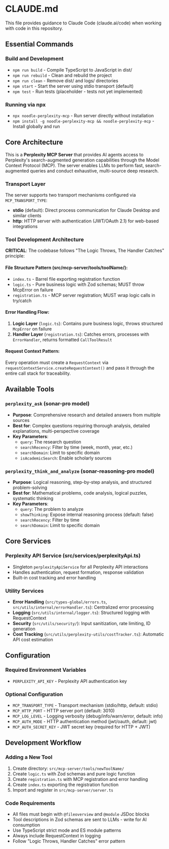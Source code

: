 # CLAUDE.md

This file provides guidance to Claude Code (claude.ai/code) when working with code in this repository.

## Essential Commands

### Build and Development
- `npm run build` - Compile TypeScript to JavaScript in dist/
- `npm run rebuild` - Clean and rebuild the project
- `npm run clean` - Remove dist/ and logs/ directories
- `npm start` - Start the server using stdio transport (default)
- `npm test` - Run tests (placeholder - tests not yet implemented)

### Running via npx
- `npx noodle-perplexity-mcp` - Run server directly without installation
- `npm install -g noodle-perplexity-mcp && noodle-perplexity-mcp` - Install globally and run

## Core Architecture

This is a **Perplexity MCP Server** that provides AI agents access to Perplexity's search-augmented generation capabilities through the Model Context Protocol (MCP). The server enables LLMs to perform fast, search-augmented queries and conduct exhaustive, multi-source deep research.

### Transport Layer
The server supports two transport mechanisms configured via `MCP_TRANSPORT_TYPE`:
- **stdio** (default): Direct process communication for Claude Desktop and similar clients
- **http**: HTTP server with authentication (JWT/OAuth 2.1) for web-based integrations

### Tool Development Architecture

**CRITICAL**: The codebase follows "The Logic Throws, The Handler Catches" principle:

#### File Structure Pattern (src/mcp-server/tools/toolName/):
- `index.ts` - Barrel file exporting registration function
- `logic.ts` - Pure business logic with Zod schemas; MUST throw McpError on failure
- `registration.ts` - MCP server registration; MUST wrap logic calls in try/catch

#### Error Handling Flow:
1. **Logic Layer** (`logic.ts`): Contains pure business logic, throws structured `McpError` on failure
2. **Handler Layer** (`registration.ts`): Catches errors, processes with `ErrorHandler`, returns formatted `CallToolResult`

#### Request Context Pattern:
Every operation must create a `RequestContext` via `requestContextService.createRequestContext()` and pass it through the entire call stack for traceability.

## Available Tools

### `perplexity_ask` (sonar-pro model)
- **Purpose**: Comprehensive research and detailed answers from multiple sources
- **Best for**: Complex questions requiring thorough analysis, detailed explanations, multi-perspective coverage
- **Key Parameters**:
  - `query`: The research question
  - `searchRecency`: Filter by time (week, month, year, etc.)
  - `searchDomain`: Limit to specific domain
  - `isAcademicSearch`: Enable scholarly sources

### `perplexity_think_and_analyze` (sonar-reasoning-pro model)
- **Purpose**: Logical reasoning, step-by-step analysis, and structured problem-solving
- **Best for**: Mathematical problems, code analysis, logical puzzles, systematic thinking
- **Key Parameters**:
  - `query`: The problem to analyze
  - `showThinking`: Expose internal reasoning process (default: false)
  - `searchRecency`: Filter by time
  - `searchDomain`: Limit to specific domain

## Core Services

### Perplexity API Service (src/services/perplexityApi.ts)
- Singleton `perplexityApiService` for all Perplexity API interactions
- Handles authentication, request formation, response validation
- Built-in cost tracking and error handling

### Utility Services
- **Error Handling** (`src/types-global/errors.ts`, `src/utils/internal/errorHandler.ts`): Centralized error processing
- **Logging** (`src/utils/internal/logger.ts`): Structured logging with RequestContext
- **Security** (`src/utils/security/`): Input sanitization, rate limiting, ID generation
- **Cost Tracking** (`src/utils/perplexity-utils/costTracker.ts`): Automatic API cost estimation

## Configuration

### Required Environment Variables
- `PERPLEXITY_API_KEY` - Perplexity API authentication key

### Optional Configuration
- `MCP_TRANSPORT_TYPE` - Transport mechanism (stdio/http, default: stdio)
- `MCP_HTTP_PORT` - HTTP server port (default: 3010)
- `MCP_LOG_LEVEL` - Logging verbosity (debug/info/warn/error, default: info)
- `MCP_AUTH_MODE` - HTTP authentication method (jwt/oauth, default: jwt)
- `MCP_AUTH_SECRET_KEY` - JWT secret key (required for HTTP + JWT)

## Development Workflow

### Adding a New Tool
1. Create directory: `src/mcp-server/tools/newToolName/`
2. Create `logic.ts` with Zod schemas and pure logic function
3. Create `registration.ts` with MCP registration and error handling
4. Create `index.ts` exporting the registration function
5. Import and register in `src/mcp-server/server.ts`

### Code Requirements
- All files must begin with `@fileoverview` and `@module` JSDoc blocks
- Tool descriptions in Zod schemas are sent to LLMs - write for AI consumption
- Use TypeScript strict mode and ES module patterns
- Always include RequestContext in logging
- Follow "Logic Throws, Handler Catches" error pattern